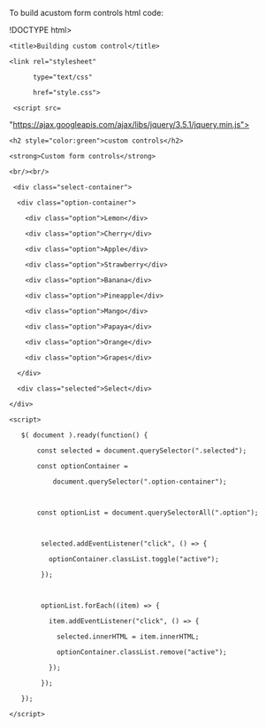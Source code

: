 To build acustom form controls
html code:

!DOCTYPE html> 

<html> 

<head> 

    <title>Building custom control</title> 

    <link rel="stylesheet"

          type="text/css"

          href="style.css"> 

     <script src= 

"https://ajax.googleapis.com/ajax/libs/jquery/3.5.1/jquery.min.js"> 

   </script> 

      

</head> 

<body> 

    <h2 style="color:green">custom controls</h2> 

    <strong>Custom form controls</strong> 

    <br/><br/> 

     <div class="select-container"> 

      <div class="option-container"> 

        <div class="option">Lemon</div> 

        <div class="option">Cherry</div> 

        <div class="option">Apple</div> 

        <div class="option">Strawberry</div> 

        <div class="option">Banana</div> 

        <div class="option">Pineapple</div> 

        <div class="option">Mango</div> 

        <div class="option">Papaya</div> 

        <div class="option">Orange</div> 

        <div class="option">Grapes</div> 

      </div> 

      <div class="selected">Select</div> 

    </div> 

    <script> 

       $( document ).ready(function() { 

           const selected = document.querySelector(".selected"); 

           const optionContainer =  

               document.querySelector(".option-container"); 

  

           const optionList = document.querySelectorAll(".option"); 

  

            selected.addEventListener("click", () => { 

              optionContainer.classList.toggle("active"); 

            }); 

  

            optionList.forEach((item) => { 

              item.addEventListener("click", () => { 

                selected.innerHTML = item.innerHTML; 

                optionContainer.classList.remove("active"); 

              }); 

            }); 

       }); 

    </script> 

</body> 

</html> 
